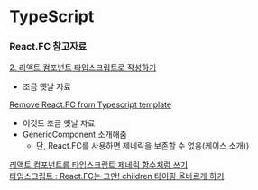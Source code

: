 # TypeScript

### React.FC 참고자료

[2. 리액트 컴포넌트 타입스크립트로 작성하기](https://react.vlpt.us/using-typescript/02-ts-react-basic.html)

- 조금 옛날 자료

[Remove React.FC from Typescript template](https://github.com/facebook/create-react-app/pull/8177)

- 이것도 조금 옛날 자료
- GenericComponent 소개해줌
  - 단, React.FC를 사용하면 제네릭을 보존할 수 없음(케이스 소개))

[리액트 컴포넌트를 타입스크립트 제네릭 함수처럼 쓰기](https://ui.toast.com/posts/ko_20210505)  
[타입스크립트 : React.FC는 그만! children 타이핑 올바르게 하기](https://itchallenger.tistory.com/641)

